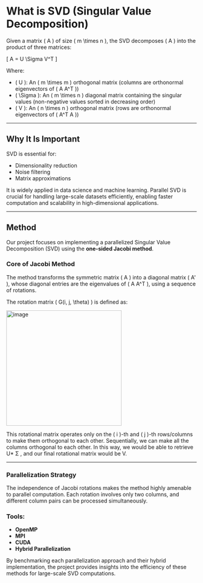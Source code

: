 # What is SVD (Singular Value Decomposition)

Given a matrix \( A \) of size \( m \times n \), the SVD decomposes \( A \) into the product of three matrices:

\[
A = U \Sigma V^T
\]

Where:
- \( U \): An \( m \times m \) orthogonal matrix (columns are orthonormal eigenvectors of \( A A^T \))
- \( \Sigma \): An \( m \times n \) diagonal matrix containing the singular values (non-negative values sorted in decreasing order)
- \( V \): An \( n \times n \) orthogonal matrix (rows are orthonormal eigenvectors of \( A^T A \))

---



## Why It Is Important

SVD is essential for:
- Dimensionality reduction
- Noise filtering
- Matrix approximations

It is widely applied in data science and machine learning. Parallel SVD is crucial for handling large-scale datasets efficiently, enabling faster computation and scalability in high-dimensional applications.

---

## Method

Our project focuses on implementing a parallelized Singular Value Decomposition (SVD) using the **one-sided Jacobi method**.

### Core of Jacobi Method

The method transforms the symmetric matrix \( A \) into a diagonal matrix \( A' \), whose diagonal entries are the eigenvalues of \( A A^T \), using a sequence of rotations.

The rotation matrix \( G(i, j, \theta) \) is defined as:

<img width="305" alt="image" src="https://github.com/user-attachments/assets/2299c185-df3e-4ee6-9061-02742148cc20">


This rotational matrix operates only on the \( i \)-th and \( j \)-th rows/columns to make them orthogonal to each other. Sequentially, we can make all the columns orthogonal to each other. In this way, we would be able to retrieve U* Σ , and our final rotational matrix would be V.

---

### Parallelization Strategy

The independence of Jacobi rotations makes the method highly amenable to parallel computation. Each rotation involves only two columns, and different column pairs can be processed simultaneously.

### Tools:
- **OpenMP**
- **MPI**
- **CUDA**
- **Hybrid Parallelization**

By benchmarking each parallelization approach and their hybrid implementation, the project provides insights into the efficiency of these methods for large-scale SVD computations.
